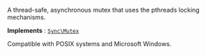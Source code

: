 A thread-safe, asynchronous mutex that uses the pthreads locking mechanisms.

**Implements**
:   [`Sync\Mutex`](Sync.Mutex.md)

Compatible with POSIX systems and Microsoft Windows.

